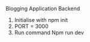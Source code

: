 Blogging Application Backend 

1. Initialise with npm init
2. PORT = 3000
3. Run command Npm run dev
